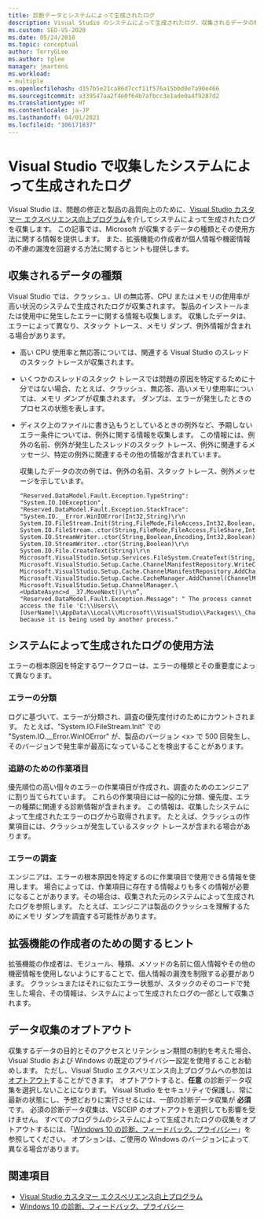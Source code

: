 ```yaml
---
title: 診断データとシステムによって生成されたログ
description: Visual Studio のシステムによって生成されたログ、収集されるデータの種類、およびそれを使用して問題を修正し、製品の品質を向上させる方法について説明します。
ms.custom: SEO-VS-2020
ms.date: 05/24/2018
ms.topic: conceptual
author: TerryGLee
ms.author: tglee
manager: jmartens
ms.workload:
- multiple
ms.openlocfilehash: d357b5e21ca86d7ccf11f576a15bbd0e7a90e466
ms.sourcegitcommit: a339547aa2f4e0f64b7afbcc3e1ade0a4f9287d2
ms.translationtype: HT
ms.contentlocale: ja-JP
ms.lasthandoff: 04/01/2021
ms.locfileid: "106171837"
---
```

# <a name="system-generated-logs-collected-by-visual-studio"></a>Visual Studio で収集したシステムによって生成されたログ

Visual Studio は、問題の修正と製品の品質向上のために、[Visual Studio カスタマー エクスペリエンス向上プログラム](visual-studio-experience-improvement-program.md)を介してシステムによって生成されたログを収集します。 この記事では、Microsoft が収集するデータの種類とその使用方法に関する情報を提供します。 また、拡張機能の作成者が個人情報や機密情報の不慮の漏洩を回避する方法に関するヒントも提供します。

## <a name="types-of-collected-data"></a>収集されるデータの種類

Visual Studio では、クラッシュ、UI の無応答、CPU またはメモリの使用率が高い状況のシステムで生成されたログが収集されます。 製品のインストールまたは使用中に発生したエラーに関する情報も収集します。 収集したデータは、エラーによって異なり、スタック トレース、メモリ ダンプ、例外情報が含まれる場合があります。

- 高い CPU 使用率と無応答については、関連する Visual Studio のスレッドのスタック トレースが収集されます。

- いくつかのスレッドのスタック トレースでは問題の原因を特定するために十分ではない場合、たとえば、クラッシュ、無応答、高いメモリ使用率については、メモリ *ダンプ* が収集されます。 ダンプは、エラーが発生したときのプロセスの状態を表します。

- ディスク上のファイルに書き込もうとしているときの例外など、予期しないエラー条件については、例外に関する情報を収集します。 この情報には、例外の名前、例外が発生したスレッドのスタック トレース、例外に関連するメッセージ、特定の例外に関連するその他の情報が含まれています。

   収集したデータの次の例では、例外の名前、スタック トレース、例外メッセージを示しています。

   ```text
   "Reserved.DataModel.Fault.Exception.TypeString": "System.IO.IOException",
   "Reserved.DataModel.Fault.Exception.StackTrace": "System.IO.__Error.WinIOError(Int32,String)\r\n
   System.IO.FileStream.Init(String,FileMode,FileAccess,Int32,Boolean,FileShare,Int32,FileOptions,SECURITY_ATTRIBUTES,String,Boolean,Boolean,Boolean)\r\n
   System.IO.FileStream..ctor(String,FileMode,FileAccess,FileShare,Int32,FileOptions,String,Boolean,Boolean,Boolean)\r\nSystem.IO.StreamWriter.CreateFile(String,Boolean,Boolean)\r\n
   System.IO.StreamWriter..ctor(String,Boolean,Encoding,Int32,Boolean)\r\n
   System.IO.StreamWriter..ctor(String,Boolean)\r\n
   System.IO.File.CreateText(String)\r\n
   Microsoft.VisualStudio.Setup.Services.FileSystem.CreateText(String,Boolean)\r\n
   Microsoft.VisualStudio.Setup.Cache.ChannelManifestRepository.WriteChannelManifest(IChannelManifest,String,String)\r\n
   Microsoft.VisualStudio.Setup.Cache.ChannelManifestRepository.AddChannel(ChannelManifestPair,Boolean)\r\n
   Microsoft.VisualStudio.Setup.Cache.CacheManager.AddChannel(ChannelManifestPair,Boolean)\r\n
   Microsoft.VisualStudio.Setup.ChannelManager.\<UpdateAsync>d__37.MoveNext()\r\n”,
   "Reserved.DataModel.Fault.Exception.Message": " The process cannot access the file 'C:\\Users\\[UserName]\\AppData\\Local\\Microsoft\\VisualStudio\\Packages\\_Channels\\4CB340F5\\channelManifest.json' because it is being used by another process."
   ```

## <a name="how-we-use-system-generated-logs"></a>システムによって生成されたログの使用方法

エラーの根本原因を特定するワークフローは、エラーの種類とその重要度によって異なります。

### <a name="error-classification"></a>エラーの分類

ログに基づいて、エラーが分類され、調査の優先度付けのためにカウントされます。 たとえば、"System.IO.FileStream.Init" での "System.IO.\__Error.WinIOError" が、製品のバージョン \<x> で 500 回発生し、そのバージョンで発生率が最高になっていることを検出することがあります。

### <a name="work-items-for-tracking"></a>追跡のための作業項目

優先順位の高い個々のエラーの作業項目が作成され、調査のためのエンジニアに割り当てられています。 これらの作業項目には一般的に分類、優先度、エラーの種類に関連する診断情報が含まれます。 この情報は、収集したシステムによって生成されたエラーのログから取得されます。 たとえば、クラッシュの作業項目には、クラッシュが発生しているスタック トレースが含まれる場合があります。

### <a name="error-investigation"></a>エラーの調査

エンジニアは、エラーの根本原因を特定するのに作業項目で使用できる情報を使用します。 場合によっては、作業項目に存在する情報よりも多くの情報が必要になることがあります。その場合は、収集された元のシステムによって生成されたログを参照します。 たとえば、エンジニアは製品のクラッシュを理解するためにメモリ ダンプを調査する可能性があります。

## <a name="tips-for-extension-authors"></a>拡張機能の作成者のための関するヒント

拡張機能の作成者は、モジュール、種類、メソッドの名前に個人情報やその他の機密情報を使用しないようにすることで、個人情報の漏洩を制限する必要があります。 クラッシュまたはそれに似たエラー状態が、スタックのそのコードで発生した場合、その情報は、システムによって生成されたログの一部として収集されます。

## <a name="opt-out-of-data-collection"></a>データ収集のオプトアウト

収集するデータの目的とそのアクセスとリテンション期間の制約を考えた場合、Visual Studio および Windows の既定のプライバシー設定を使用することお勧めします。 ただし、Visual Studio エクスペリエンス向上プログラムへの参加は[オプトアウト](../ide/visual-studio-experience-improvement-program.md#opt-in-or-out)することができます。 オプトアウトすると、**任意** の診断データ収集を選択しないことになります。 Visual Studio をセキュリティで保護し、常に最新の状態にし、予想どおりに実行させるには、一部の診断データ収集が **必須** です。 必須の診断データ収集は、VSCEIP のオプトアウトを選択しても影響を受けません。 すべてのプログラムのシステムによって生成されたログの収集をオプトアウトするには、「[Windows 10 の診断、フィードバック、プライバシー](https://privacy.microsoft.com/windows-10-feedback-diagnostics-and-privacy)」を参照してください。 オプションは、ご使用の Windows のバージョンによって異なる場合があります。

## <a name="see-also"></a>関連項目

- [Visual Studio カスタマー エクスペリエンス向上プログラム](visual-studio-experience-improvement-program.md)
- [Windows 10 の診断、フィードバック、プライバシー](https://privacy.microsoft.com/windows-10-feedback-diagnostics-and-privacy)
